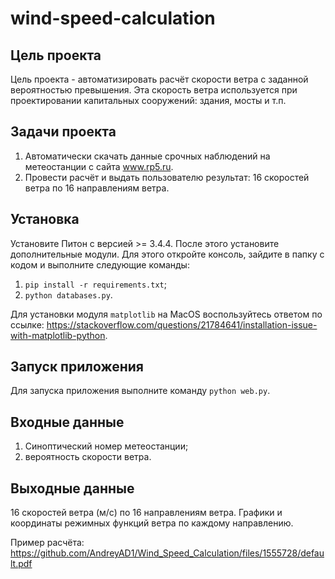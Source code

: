 # wind-speed-calculation

Цель проекта
------------------------
Цель проекта - автоматизировать расчёт скорости ветра с заданной вероятностью превышения.
Эта скорость ветра используется при проектировании капитальных сооружений: здания, мосты и т.п.

Задачи проекта
------------------------
1. Автоматически скачать данные срочных наблюдений на метеостанции с сайта www.rp5.ru.
2. Провести расчёт и выдать пользователю результат: 16 скоростей ветра по 16 направлениям ветра.

Установка
----------------
Установите Питон с версией >= 3.4.4. После этого установите дополнительные модули. Для этого откройте консоль, зайдите в папку с кодом и выполните следующие команды:
1. `pip install -r requirements.txt`;
2. `python databases.py`.

Для установки модуля `matplotlib` на MacOS воспользуйтесь ответом по ссылке: https://stackoverflow.com/questions/21784641/installation-issue-with-matplotlib-python.

Запуск приложения
------------------
Для запуска приложения выполните команду `python web.py`.

Входные данные
---------------
1. Синоптический номер метеостанции;
2. вероятность скорости ветра.

Выходные данные
----------------
16 скоростей ветра (м/с) по 16 направлениям ветра. Графики и координаты режимных функций ветра по каждому направлению.

Пример расчёта: https://github.com/AndreyAD1/Wind_Speed_Calculation/files/1555728/default.pdf



